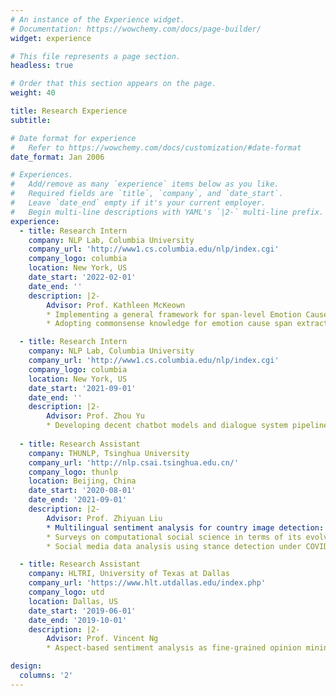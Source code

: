 ```yaml
---
# An instance of the Experience widget.
# Documentation: https://wowchemy.com/docs/page-builder/
widget: experience

# This file represents a page section.
headless: true

# Order that this section appears on the page.
weight: 40

title: Research Experience
subtitle:

# Date format for experience
#   Refer to https://wowchemy.com/docs/customization/#date-format
date_format: Jan 2006

# Experiences.
#   Add/remove as many `experience` items below as you like.
#   Required fields are `title`, `company`, and `date_start`.
#   Leave `date_end` empty if it's your current employer.
#   Begin multi-line descriptions with YAML's `|2-` multi-line prefix.
experience:
  - title: Research Intern
    company: NLP Lab, Columbia University
    company_url: 'http://www1.cs.columbia.edu/nlp/index.cgi'
    company_logo: columbia
    location: New York, US
    date_start: '2022-02-01'
    date_end: ''
    description: |2-
        Advisor: Prof. Kathleen McKeown
        * Implementing a general framework for span-level Emotion Cause Anlaysis. 
        * Adopting commonsense knowledge for emotion cause span extraction, emotion expression span extraction and emotion-cause span-pair extraction.

  - title: Research Intern
    company: NLP Lab, Columbia University
    company_url: 'http://www1.cs.columbia.edu/nlp/index.cgi'
    company_logo: columbia
    location: New York, US
    date_start: '2021-09-01'
    date_end: ''
    description: |2-
        Advisor: Prof. Zhou Yu
        * Developing decent chatbot models and dialogue system pipelines to guide and help those physically inactive people via interactive and instructional natural language conversations. 
        
  - title: Research Assistant
    company: THUNLP, Tsinghua University
    company_url: 'http://nlp.csai.tsinghua.edu.cn/'
    company_logo: thunlp
    location: Beijing, China
    date_start: '2020-08-01'
    date_end: '2021-09-01'
    description: |2-
        Advisor: Prof. Zhiyuan Liu
        * Multilingual sentiment analysis for country image detection: a case study of China
        * Surveys on computational social science in terms of its evolving representation from symbols to embeddings
        * Social media data analysis using stance detection under COVID-19

  - title: Research Assistant
    company: HLTRI, University of Texas at Dallas
    company_url: 'https://www.hlt.utdallas.edu/index.php'
    company_logo: utd
    location: Dallas, US
    date_start: '2019-06-01'
    date_end: '2019-10-01'
    description: |2-
        Advisor: Prof. Vincent Ng
        * Aspect-based sentiment analysis as fine-grained opinion mining in e-commerce product reviews

design:
  columns: '2'
---
```


